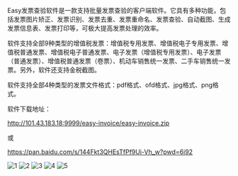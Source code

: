 Easy发票查验软件是一款支持批量发票查验的客户端软件。它具有多种功能，包括发票图片矫正、发票识别、发票去重、发票重命名、发票查验、自动截图、生成发票信息表、发票打印等，可极大提高发票处理的效率。

软件支持全部9种类型的增值税发票：增值税专用发票、增值税电子专用发票、增值税普通发票、增值税电子普通发票、电子发票（增值税专用发票）、电子发票（普通发票）、增值税普通发票（卷票）、机动车销售统一发票、二手车销售统一发票。另外，软件还支持金税截图。

软件支持全部4种类型的发票文件格式：pdf格式、ofd格式、jpg格式、png格式。
    
软件下载地址：

http://101.43.183.18:9999/easy-invoice/easy-invoice.zip

或

https://pan.baidu.com/s/144Fkt3QHEsTfPf9Ui-Vh_w?pwd=6i92

![1](https://user-images.githubusercontent.com/18705172/232651548-6f73a0be-9b25-4661-9be2-28d1650eb63a.png)
![2](https://user-images.githubusercontent.com/18705172/232651559-8d53a21d-7bec-4907-b635-256b7574769d.png)
![3](https://user-images.githubusercontent.com/18705172/232651570-c873c8b4-4706-473c-88f1-087241802e74.png)
![4](https://user-images.githubusercontent.com/18705172/232651574-5398d911-c785-4be9-a9c2-f7c04bfb0771.png)
![5](https://user-images.githubusercontent.com/18705172/232651587-22559bf8-64b4-45c6-a607-326f665a3f8d.png)


